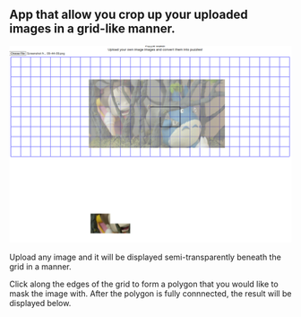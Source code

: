 ## App that allow you crop up your uploaded images in a grid-like manner. 

![Alt text](image-1.png)

Upload any image and it will be displayed semi-transparently beneath the grid in a manner.

Click along the edges of the grid to form a polygon that you would like to mask the image with. After the polygon is fully connnected, the result will be displayed below. 
